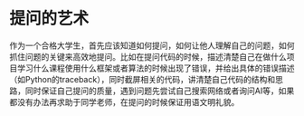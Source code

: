 # 提问的艺术



作为一个合格大学生，首先应该知道如何提问，如何让他人理解自己的问题，如何抓住问题的关键来高效地提问。比如在提问代码的时候，描述清楚自己在做什么项目学习什么课程使用什么框架或者算法的时候出现了错误，并给出具体的错误描述（如Python的traceback），同时截屏相关的代码，讲清楚自己代码的结构和思路，同时保证自己提问的质量，遇到问题先尝试自己搜索网络或者询问AI等，如果都没有办法再求助于同学老师，在提问的时候保证用语文明礼貌。